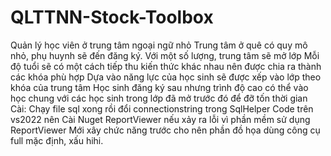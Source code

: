 # QLTTNN-Stock-Toolbox
Quản lý học viên ở trung tâm ngoại ngữ nhỏ
Trung tâm ở quê có quy mô nhỏ, phụ huynh sẽ đến đăng ký.
Với một số lượng, trung tâm sẽ mở lớp
Mỗi độ tuổi sẽ có một cách tiếp thu kiến thức khác nhau nên được chia ra thành các khóa phù hợp
Dựa vào năng lực của học sinh sẽ được xếp vào lớp theo khóa của trung tâm
Học sinh đăng ký sau nhưng trình độ cao có thể vào học chung với các học sinh trong lớp đã mở trước đó để đỡ tốn thời gian
Cài: Chạy file sql xong rồi đổi connectionstring trong SqlHelper
Code trên vs2022 nên Cài Nuget ReportViewer nếu xảy ra lỗi vì phần mềm sử dụng ReportViewer
Mới xây chức năng trước cho nên phần đồ họa dùng công cụ full mặc định, xấu hihi.

